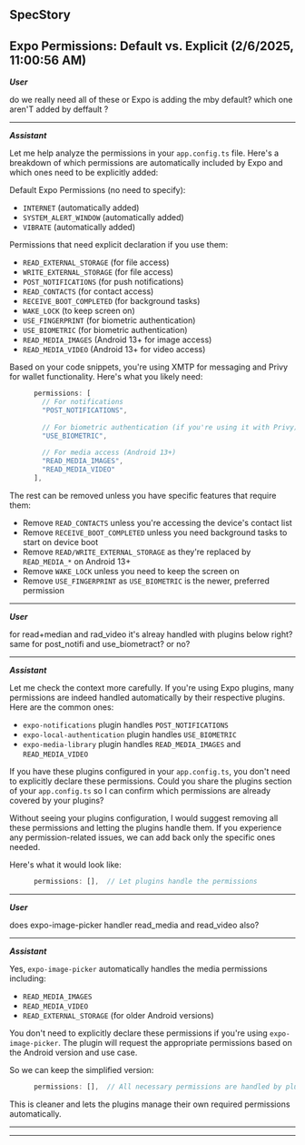 ## SpecStory

## Expo Permissions: Default vs. Explicit (2/6/2025, 11:00:56 AM)

_**User**_

do we really need all of these or Expo is adding the mby default? which one aren'T added by deffault ?

---

_**Assistant**_

Let me help analyze the permissions in your `app.config.ts` file. Here's a breakdown of which permissions are automatically included by Expo and which ones need to be explicitly added:

Default Expo Permissions (no need to specify):
- `INTERNET` (automatically added)
- `SYSTEM_ALERT_WINDOW` (automatically added)
- `VIBRATE` (automatically added)

Permissions that need explicit declaration if you use them:
- `READ_EXTERNAL_STORAGE` (for file access)
- `WRITE_EXTERNAL_STORAGE` (for file access)
- `POST_NOTIFICATIONS` (for push notifications)
- `READ_CONTACTS` (for contact access)
- `RECEIVE_BOOT_COMPLETED` (for background tasks)
- `WAKE_LOCK` (to keep screen on)
- `USE_FINGERPRINT` (for biometric authentication)
- `USE_BIOMETRIC` (for biometric authentication)
- `READ_MEDIA_IMAGES` (Android 13+ for image access)
- `READ_MEDIA_VIDEO` (Android 13+ for video access)

Based on your code snippets, you're using XMTP for messaging and Privy for wallet functionality. Here's what you likely need:

```typescript:app.config.ts
      permissions: [
        // For notifications
        "POST_NOTIFICATIONS",
        
        // For biometric authentication (if you're using it with Privy)
        "USE_BIOMETRIC",
        
        // For media access (Android 13+)
        "READ_MEDIA_IMAGES",
        "READ_MEDIA_VIDEO"
      ],
```

The rest can be removed unless you have specific features that require them:
- Remove `READ_CONTACTS` unless you're accessing the device's contact list
- Remove `RECEIVE_BOOT_COMPLETED` unless you need background tasks to start on device boot
- Remove `READ/WRITE_EXTERNAL_STORAGE` as they're replaced by `READ_MEDIA_*` on Android 13+
- Remove `WAKE_LOCK` unless you need to keep the screen on
- Remove `USE_FINGERPRINT` as `USE_BIOMETRIC` is the newer, preferred permission

---

_**User**_

for read+median and rad_video it's alreay handled with plugins below right? same for post_notifi and use_biometract? or no?

---

_**Assistant**_

Let me check the context more carefully. If you're using Expo plugins, many permissions are indeed handled automatically by their respective plugins. Here are the common ones:

- `expo-notifications` plugin handles `POST_NOTIFICATIONS`
- `expo-local-authentication` plugin handles `USE_BIOMETRIC`
- `expo-media-library` plugin handles `READ_MEDIA_IMAGES` and `READ_MEDIA_VIDEO`

If you have these plugins configured in your `app.config.ts`, you don't need to explicitly declare these permissions. Could you share the plugins section of your `app.config.ts` so I can confirm which permissions are already covered by your plugins?

Without seeing your plugins configuration, I would suggest removing all these permissions and letting the plugins handle them. If you experience any permission-related issues, we can add back only the specific ones needed.

Here's what it would look like:

```typescript:app.config.ts
      permissions: [],  // Let plugins handle the permissions
```

---

_**User**_

does expo-image-picker handler read_media and read_video also?

---

_**Assistant**_

Yes, `expo-image-picker` automatically handles the media permissions including:
- `READ_MEDIA_IMAGES`
- `READ_MEDIA_VIDEO`
- `READ_EXTERNAL_STORAGE` (for older Android versions)

You don't need to explicitly declare these permissions if you're using `expo-image-picker`. The plugin will request the appropriate permissions based on the Android version and use case.

So we can keep the simplified version:

```typescript:app.config.ts
      permissions: [],  // All necessary permissions are handled by plugins
```

This is cleaner and lets the plugins manage their own required permissions automatically.

---



---

